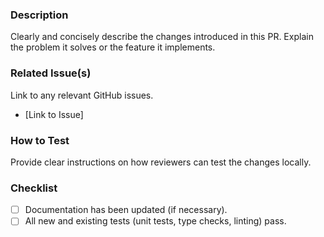 ### Description

Clearly and concisely describe the changes introduced in this PR. Explain the problem it solves or the feature it implements.

### Related Issue(s)

Link to any relevant GitHub issues.
- [Link to Issue]

### How to Test

Provide clear instructions on how reviewers can test the changes locally.

### Checklist

- [ ] Documentation has been updated (if necessary).
- [ ] All new and existing tests (unit tests, type checks, linting) pass.

